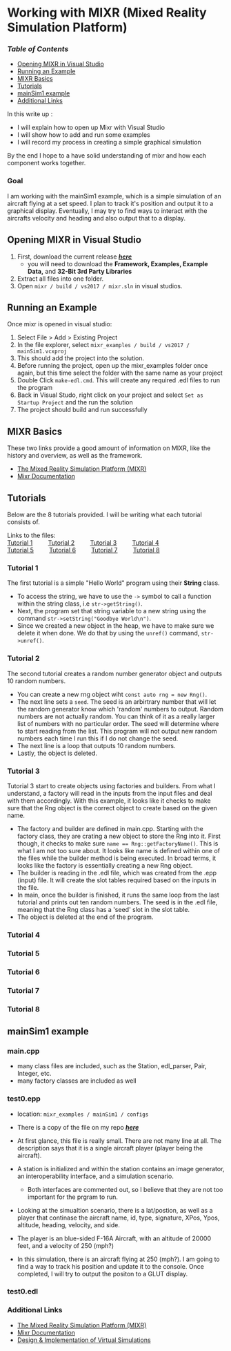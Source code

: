 # Working with MIXR (Mixed Reality Simulation Platform)

### **_Table of Contents_**
- [Opening MIXR in Visual Studio](#opening-mixr-in-visual-studio)
- [Running an Example](#running-an-example)
- [MIXR Basics](#mixr-basics)
- [Tutorials](#tutorials)
- [mainSim1 example](#mainsim1-example)
- [Additional Links](#additional-links)


In this write up :
- I will explain how to open up Mixr with Visual Studio
- I will show how to add and run some examples
- I will record my process in creating a simple graphical simulation  

By the end I hope to a have solid understanding of mixr and how each component works together.

### Goal
I am working with the mainSim1 example, which is a simple simulation of an aircraft flying at a set speed. I plan to track it's position and output it to a graphical display. Eventually, I may try to find ways to interact with the aircrafts velocity and heading and also output that to a display.


## Opening MIXR in Visual Studio
1. First, download the current release [**_here_**](https://www.mixr.dev/downloads.html)
    - you will need to download the **Framework, Examples, Example Data,** and **32-Bit 3rd Party Libraries**
2. Extract all files into one folder.
3. Open ` mixr / build / vs2017 / mixr.sln ` in visual studios.
 
## Running an Example
Once mixr is opened in visual studio:
1. Select File > Add > Existing Project
2. In the file explorer, select ` mixr_examples / build / vs2017 / mainSim1.vcxproj `
3. This should add the project into the solution.
4. Before running the project, open up the mixr_examples folder once again, but this time select the folder with the same name as your project
5. Double Click ` make-edl.cmd `. This will create any required .edl files to run the program
6. Back in Visual Studo, right click on your project and select ` Set as Startup Project ` and the run the solution
7. The project should build and run successfully

## MIXR Basics
These two links provide a good amount of information on MIXR, like the history and overview, as well as the framework.
- [The Mixed Reality Simulation Platform (MIXR)](https://www.mixr.dev/assets/pages/docs/the-mixed-reality-simulation-platform-csc-2018.pdf)  
- [Mixr Documentation](https://www.mixr.dev/docs.html)

## Tutorials
Below are the 8 tutorials provided. I will be writing what each tutorial consists of.

Links to the files:  
[Tutorial 1](https://github.com/tylerireland/MTSi/tree/main/MIXR/code/tutorial01) &emsp;&emsp; [Tutorial 2](https://github.com/tylerireland/MTSi/tree/main/MIXR/code/tutorial02) &emsp;&emsp; [Tutorial 3](https://github.com/tylerireland/MTSi/tree/main/MIXR/code/tutorial03) &emsp;&emsp; [Tutorial 4](https://github.com/tylerireland/MTSi/tree/main/MIXR/code/tutorial04)   
[Tutorial 5](https://github.com/tylerireland/MTSi/tree/main/MIXR/code/tutorial05) &emsp;&emsp; [Tutorial 6](https://github.com/tylerireland/MTSi/tree/main/MIXR/code/tutorial06) &emsp;&emsp; [Tutorial 7](https://github.com/tylerireland/MTSi/tree/main/MIXR/code/tutorial07) &emsp;&emsp; [Tutorial 8](https://github.com/tylerireland/MTSi/tree/main/MIXR/code/tutorial08)
       
 
  

### Tutorial 1
The first tutorial is a simple "Hello World" program using their **String** class.
- To access the string, we have to use the `->` symbol to call a function within the string class, i.e ` str->getString() `.
- Next, the program set that string variable to a new string using the command ` str->setString("Goodbye World\n") `.
- Since we created a new object in the heap, we have to make sure we delete it when done. We do that by using the ` unref() ` command, ` str->unref() `.

### Tutorial 2
The second tutorial creates a random number generator object and outputs 10 random numbers.
- You can create a new rng object wiht ` const auto rng = new Rng() `.
- The next line sets a ` seed `. The seed is an arbirtrary number that will let the random generator know which 'random' numbers to output. Random numbers are not actually random. You can think of it as a really larger list of numbers with no particular order. The seed will determine where to start reading from the list. This program will not output new random numbers each time I run this if I do not change the seed.
- The next line is a loop that outputs 10 random numbers.
- Lastly, the object is deleted.

### Tutorial 3
Tutorial 3 start to create objects using factories and builders. From what I understand, a factory will read in the inputs from the input files and deal with them accordingly. With this example, it looks like it checks to make sure that the Rng object is the correct object to create based on the given name.
- The factory and builder are defined in main.cpp. Starting with the factory class, they are crating a new object to store the Rng into it. First though, it checks to make sure ` name == Rng::getFactoryName() `. This is what I am not too sure about. It looks like name is defined within one of the files while the builder method is being executed. In broad terms, it looks like the factory is essentially creating a new Rng object.
- The builder is reading in the .edl file, which was created from the .epp (input) file. It will create the slot tables required based on the inputs in the file.
- In main, once the builder is finished, it runs the same loop from the last tutorial and prints out ten random numbers. The seed is in the .edl file, meaning that the Rng class has a 'seed' slot in the slot table.
- The object is deleted at the end of the program.

### Tutorial 4
### Tutorial 5
### Tutorial 6
### Tutorial 7
### Tutorial 8



## mainSim1 example

### main.cpp
- many class files are included, such as the Station, edl_parser, Pair, Integer, etc.
- many factory classes are included as well

### test0.epp
- location: ` mixr_examples / mainSim1 / configs ` 
- There is a copy of the file on my repo [**_here_**](https://github.com/tylerireland/MTSi/blob/main/test0.epp)  

- At first glance, this file is really small. There are not many line at all. The description says that it is a single aircraft player (player being the aircraft).
- A station is initialized and within the station contains an image generator, an interoperability interface, and a simulation scenario. 
    - Both interfaces are commented out, so I believe that they are not too important for the prgram to run.
- Looking at the simualtion scenario, there is a lat/postion, as well as a player that continase the aircraft name, id, type, signature, XPos, Ypos, altitude,
  heading, velocity, and side.
- The player is an blue-sided F-16A Aircraft, with an altitude of 20000 feet, and a velocity of 250 (mph?)
- In this simulation, there is an aircraft flying at 250 (mph?). I am going to find a way to track his position and update it to the console. Once completed, I will try to output the positon to a GLUT display.

### test0.edl




### Additional Links
- [The Mixed Reality Simulation Platform (MIXR)](https://www.mixr.dev/assets/pages/docs/the-mixed-reality-simulation-platform-csc-2018.pdf)  
- [Mixr Documentation](https://www.mixr.dev/docs.html)  
- [Design & Implementation of Virtual Simulations](https://www.mixr.dev/assets/pages/docs/iitsec-2008-tutorial.pdf)
